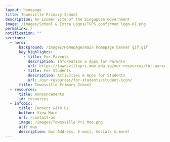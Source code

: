 ```yaml
---
layout: homepage
title: Townsville Primary School
description: An Isomer site of the Singapore Government
image: /images/School & Extra Logos/TVPS confirmed logo-01.png
permalink: /
notification: ""
sections:
  - hero:
      background: /images/Homepage/main homepage banner gif.gif
      key_highlights:
        - title: For Parents
          description: Information & Apps for Parents
          url: https://townsvillepri.moe.edu.sg/our-resources/for-parents/school-calendar/
        - title: For Students
          description: Activities & Apps for Students
          url: /our-resources/for-students/student-icon/
      title: Townsville Primary School
  - resources:
      title: Announcements
      id: resources
  - infopic:
      title: Connect with Us
      button: View More
      url: /contact-us
      image: /images/Townsville Pri Map.png
      alt: map
      description: Our Address, E-mail, Socials & more!
---
```

